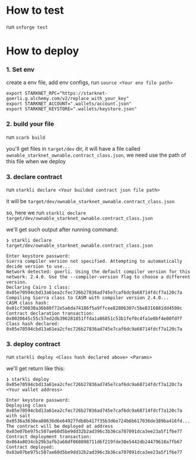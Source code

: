 # How to test
run `snforge test`

# How to deploy
### 1. Set env
create a env file, add env configs, run 
  `source <Your env file path>`
```
export STARKNET_RPC="https://starknet-goerli.g.alchemy.com/v2/replace_with_your_key"
export STARKNET_ACCOUNT=".wallets/account.json"
export STARKNET_KEYSTORE=".wallets/keystore.json"
```

### 2. build your file
run 
`scarb build`

you'll get files in `target/dev` dir, it will have a file called `ownable_starknet_ownable.contract_class.json`, we need use the path of this file when we deploy 

### 3. declare contract
run 
`starkli declare <Your builded contract json file path>`

it will be `target/dev/ownable_starknet_ownable.contract_class.json`

so, here we run
`starkli declare target/dev/ownable_starknet_ownable.contract_class.json`

we'll get such output after running command:

```
❯ starkli declare target/dev/ownable_starknet_ownable.contract_class.json

Enter keystore password: 
Sierra compiler version not specified. Attempting to automatically decide version to use...
Network detected: goerli. Using the default compiler version for this network: 2.4.0. Use the --compiler-version flag to choose a different version.
Declaring Cairo 1 class: 0x05e70594cbd13a61ea2cfec726b27836ad745e7caf6dc9a68714fdcf7a120c7a
Compiling Sierra class to CASM with compiler version 2.4.0...
CASM class hash: 0x01cf30830a36b80f72e5a6da74186f5a9ffcee82806307c5be8316881dd4598c
Contract declaration transaction: 0x0020645c55c57ed2db396281851ffda1a86851c53b1fef0c4fa1e0bf4e00fdff
Class hash declared:
0x05e70594cbd13a61ea2cfec726b27836ad745e7caf6dc9a68714fdcf7a120c7a
```

### 3. deploy contract
run
`starkli deploy <Class hash declared above> <Params>`

we'll get return like this:
```
❯ starkli deploy 0x05e70594cbd13a61ea2cfec726b27836ad745e7caf6dc9a68714fdcf7a120c7a <Your wallet address>

Enter keystore password: 
Deploying class 0x05e70594cbd13a61ea2cfec726b27836ad745e7caf6dc9a68714fdcf7a120c7a with salt 0x0536a3630ea80636d6e64927fdb8b417f35b3d6e724b6b617036de389ba416fd...
The contract will be deployed at address 0x03e07be975c507ae60d5be9dd32b2ad396c3b36ca707091dca3ee23a5f1f6e77
Contract deployment transaction: 0x064a8034cb29b3afb2a60df060898711d6f219fde38e5442db24479610a7fb67
Contract deployed:
0x03e07be975c507ae60d5be9dd32b2ad396c3b36ca707091dca3ee23a5f1f6e77
```
